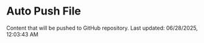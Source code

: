 # Auto Push File

Content that will be pushed to GitHub repository.
Last updated: 06/28/2025, 12:03:43 AM